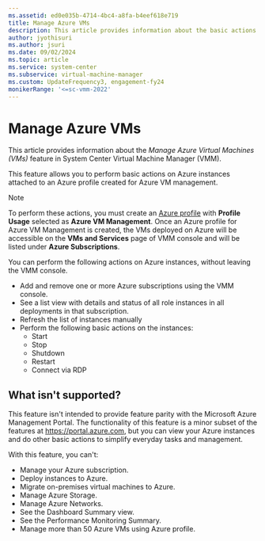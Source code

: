 ```yaml
---
ms.assetid: ed0e035b-4714-4bc4-a8fa-b4eef618e719
title: Manage Azure VMs
description: This article provides information about the basic actions you can do on Azure instances, without leaving the VMM console.
author: jyothisuri
ms.author: jsuri
ms.date: 09/02/2024
ms.topic: article
ms.service: system-center
ms.subservice: virtual-machine-manager
ms.custom: UpdateFrequency3, engagement-fy24
monikerRange: '<=sc-vmm-2022'
---
```


# Manage Azure VMs



This article provides information about the *Manage Azure Virtual Machines (VMs)* feature in System Center Virtual Machine Manager (VMM).

This feature allows you to perform basic actions on Azure instances attached to an Azure profile created for Azure VM management.

>[!NOTE]
> To perform these actions, you must create an [Azure profile](azure-subscription.md) with **Profile Usage** selected as **Azure VM Management**. Once an Azure profile for Azure VM Management is created, the VMs deployed on Azure will be accessible on the **VMs and Services** page of VMM console and will be listed under **Azure Subscriptions**.

You can perform the following actions on Azure instances, without leaving the VMM console.

- Add and remove one or more Azure subscriptions using the VMM console.
- See a list view with details and status of all role instances in all deployments in that subscription.
- Refresh the list of instances manually
- Perform the following basic actions on the instances:
    - Start
    - Stop
    - Shutdown
    - Restart
    - Connect via RDP

## What isn't supported?
This feature isn't intended to provide feature parity with the Microsoft Azure Management Portal. The functionality of this feature is a minor subset of the features at https://portal.azure.com, but you can view your Azure instances and do other basic actions to simplify everyday tasks and management.

With this feature, you can't:
- Manage your Azure subscription.
- Deploy instances to Azure.
- Migrate on-premises virtual machines to Azure.
- Manage Azure Storage.
- Manage Azure Networks.
- See the Dashboard Summary view.
- See the Performance Monitoring Summary.
- Manage more than 50 Azure VMs using Azure profile.
